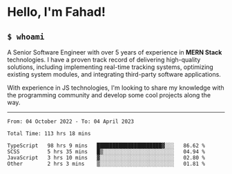 <h1>Hello, I'm Fahad!</h1>

<h2><code>$ whoami</code></h2>

A Senior Software Engineer with over 5 years of experience in **MERN Stack** technologies. I have a proven track record of delivering high-quality solutions, including implementing real-time tracking systems, optimizing existing system modules, and integrating third-party software applications.

With experience in JS technologies, I'm looking to share my knowledge with the programming community and develop some cool projects along the way.

---

<!--START_SECTION:waka-->

```text
From: 04 October 2022 - To: 04 April 2023

Total Time: 113 hrs 18 mins

TypeScript   98 hrs 9 mins   █████████████████████▓░░░   86.62 %
SCSS         5 hrs 35 mins   █▒░░░░░░░░░░░░░░░░░░░░░░░   04.94 %
JavaScript   3 hrs 10 mins   ▓░░░░░░░░░░░░░░░░░░░░░░░░   02.80 %
Other        2 hrs 3 mins    ▒░░░░░░░░░░░░░░░░░░░░░░░░   01.81 %
```

<!--END_SECTION:waka-->

<!--
**heyFahad/heyFahad** is a ✨ _special_ ✨ repository because its `README.md` (this file) appears on your GitHub profile.

Here are some ideas to get you started:

- 🔭 I’m currently working on ...
- 🌱 I’m currently learning ...
- 👯 I’m looking to collaborate on ...
- 🤔 I’m looking for help with ...
- 💬 Ask me about ...
- 📫 How to reach me: ...
- 😄 Pronouns: ...
- ⚡ Fun fact: ...
-->
